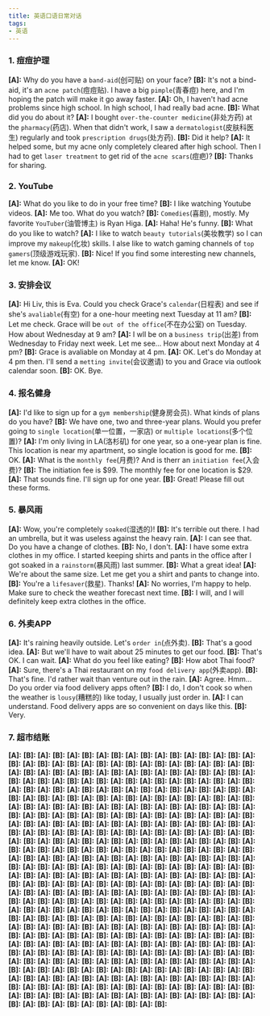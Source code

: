 ```yaml
---
title: 英语口语日常对话
tags:
- 英语
---
```


### 1. 痘痘护理
**[A]:** Why do you have a `band-aid`(创可贴) on your face? 
**[B]:** It's not a bind-aid, it's an `acne patch`(痘痘贴). I have a big `pimple`(青春痘) here, and I'm hoping the patch will make it go away faster.
**[A]:** Oh, I haven't had acne problems since high school. In high school, I had really bad acne.
**[B]:** What did you do about it?
**[A]:** I bought `over-the-counter medicine`(非处方药) at the `pharmacy`(药店). When that didn't work, I saw a `dermatologist`(皮肤科医生) regularly and took `prescription drugs`(处方药).
**[B]:** Did it help?
**[A]:** It helped some, but my acne only completely cleared after high school. Then I had to get `laser treatment` to get rid of the `acne scars`(痘疤)?
**[B]:** Thanks for sharing.

### 2. YouTube
**[A]:** What do you like to do in your free time?
**[B]:** I like watching Youtube videos.
**[A]:** Me too. What do you watch?
**[B]:** `Comedies`(喜剧), mostly. My favorite `YouTuber`(油管博主) is Ryan Higa.
**[A]:** Haha! He's funny.
**[B]:** What do you like to watch?
**[A]:** I like to watch `beauty tutorials`(美妆教学) so I can improve my `makeup`(化妆) skills. I alse like to watch gaming channels of `top gamers`(顶级游戏玩家).
**[B]:** Nice! If you find some interesting new channels, let me know.
**[A]:** OK!

### 3. 安排会议
**[A]:** Hi Liv, this is Eva. Could you check Grace's `calendar`(日程表) and see if she's `avaliable`(有空) for a one-hour meeting next Tuesday at 11 am?
**[B]:** Let me check. Grace will be `out of the office`(不在办公室) on Tuesday. How about Wednesday at 9 am?
**[A]:** I wll be on a `business trip`(出差) from Wednesday to Friday next week. Let me see... How about next Monday at 4 pm?
**[B]:** Grace is avaliable on Monday at 4 pm.
**[A]:** OK. Let's do Monday at 4 pm then. I'll send a `metting invite`(会议邀请) to you and Grace via outlook calendar soon.
**[B]:** OK. Bye.

### 4. 报名健身
**[A]:** I'd like to sign up for a `gym membership`(健身房会员). What kinds of plans do you have?
**[B]:** We have one, two and three-year plans. Would you prefer going to `single location`(单一位置，一家店) or `multiple locations`(多个位置)?
**[A]:** I'm only  living in LA(洛杉矶) for one year, so a one-year plan is fine. This location is near my apartment, so single location is good for me.
**[B]:** OK.
**[A]:** What is the `monthly fee`(月费)? And is therr an `initiation fee`(入会费)?
**[B]:** The initiation fee is $99. The monthly fee for one location is $29.
**[A]:** That sounds fine. I'll sign up for one year.
**[B]:** Great! Please fill out these forms.

### 5. 暴风雨
**[A]:** Wow, you're completely `soaked`(湿透的)!
**[B]:** It's terrible out there. I had an umbrella, but it was useless against the heavy rain.
**[A]:** I can see that. Do you have a change of clothes.
**[B]:** No, I don't.
**[A]:** I have some extra clothes in my office. I started keeping shirts and pants in the office after I got soaked in a `rainstorm`(暴风雨) last summer.
**[B]:** What a great idea!
**[A]:** We're about the same size. Let me get you a shirt and pants to change into. 
**[B]:** You're a `lifesaver`(救星). Thanks!
**[A]:** No worries, I'm happy to help. Make sure to check the weather forecast next time.
**[B]:** I will, and I will definitely keep extra clothes in the office.

### 6. 外卖APP
**[A]:** It's raining heavily outside. Let's `order in`(点外卖).
**[B]:** That's a good idea.
**[A]:** But we'll have to wait about 25 minutes to get our food.
**[B]:** That's OK. I can wait.
**[A]:** What do you feel like eating?
**[B]:** How abot Thai food?
**[A]:** Sure, there's a Thai restaurant on my `food delivery app`(外卖app).
**[B]:** That's fine. I'd rather wait than venture out in the rain.
**[A]:** Agree. Hmm... Do you order via food delivery apps often?
**[B]:** I do, I don't cook so when the weather is `lousy`(糟糕的) like today, I usually just order in.
**[A]:** I can understand. Food delivery apps are so convenient on days like this.
**[B]:** Very.

### 7. 超市结账
**[A]:** 
**[B]:** 
**[A]:** 
**[B]:** 
**[A]:** 
**[B]:** 
**[A]:** 
**[B]:** 
**[A]:** 
**[B]:** 
**[A]:** 
**[B]:** 
**[A]:** 
**[B]:** 
**[A]:** 
**[B]:** 
**[A]:** 
**[B]:** 
**[A]:** 
**[B]:** 
**[A]:** 
**[B]:** 
**[A]:** 
**[B]:** 
**[A]:** 
**[B]:** 
**[A]:** 
**[B]:** 
**[A]:** 
**[B]:** 
**[A]:** 
**[B]:** 
**[A]:** 
**[B]:** 
**[A]:** 
**[B]:** 
**[A]:** 
**[B]:** 
**[A]:** 
**[B]:** 
**[A]:** 
**[B]:** 
**[A]:** 
**[B]:** 
**[A]:** 
**[B]:** 
**[A]:** 
**[B]:** 
**[A]:** 
**[B]:** 
**[A]:** 
**[B]:** 
**[A]:** 
**[B]:** 
**[A]:** 
**[B]:** 
**[A]:** 
**[B]:** 
**[A]:** 
**[B]:** 
**[A]:** 
**[B]:** 
**[A]:** 
**[B]:** 
**[A]:** 
**[B]:** 
**[A]:** 
**[B]:** 
**[A]:** 
**[B]:** 
**[A]:** 
**[B]:** 
**[A]:** 
**[B]:** 
**[A]:** 
**[B]:** 
**[A]:** 
**[B]:** 
**[A]:** 
**[B]:** 
**[A]:** 
**[B]:** 
**[A]:** 
**[B]:** 
**[A]:** 
**[B]:** 
**[A]:** 
**[B]:** 
**[A]:** 
**[B]:** 
**[A]:** 
**[B]:** 
**[A]:** 
**[B]:** 
**[A]:** 
**[B]:** 
**[A]:** 
**[B]:** 
**[A]:** 
**[B]:** 
**[A]:** 
**[B]:** 
**[A]:** 
**[B]:** 
**[A]:** 
**[B]:** 
**[A]:** 
**[B]:** 
**[A]:** 
**[B]:** 
**[A]:** 
**[B]:** 
**[A]:** 
**[B]:** 
**[A]:** 
**[B]:** 
**[A]:** 
**[B]:** 
**[A]:** 
**[B]:** 
**[A]:** 
**[B]:** 
**[A]:** 
**[B]:** 
**[A]:** 
**[B]:** 
**[A]:** 
**[B]:** 
**[A]:** 
**[B]:** 
**[A]:** 
**[B]:** 
**[A]:** 
**[B]:** 
**[A]:** 
**[B]:** 
**[A]:** 
**[B]:** 
**[A]:** 
**[B]:** 
**[A]:** 
**[B]:** 
**[A]:** 
**[B]:** 
**[A]:** 
**[B]:** 
**[A]:** 
**[B]:** 
**[A]:** 
**[B]:** 
**[A]:** 
**[B]:** 
**[A]:** 
**[B]:** 
**[A]:** 
**[B]:** 
**[A]:** 
**[B]:** 
**[A]:** 
**[B]:** 
**[A]:** 
**[B]:** 
**[A]:** 
**[B]:** 
**[A]:** 
**[B]:** 
**[A]:** 
**[B]:** 
**[A]:** 
**[B]:** 
**[A]:** 
**[B]:** 
**[A]:** 
**[B]:** 
**[A]:** 
**[B]:** 
**[A]:** 
**[B]:** 
**[A]:** 
**[B]:** 
**[A]:** 
**[B]:** 
**[A]:** 
**[B]:** 
**[A]:** 
**[B]:** 
**[A]:** 
**[B]:** 
**[A]:** 
**[B]:** 
**[A]:** 
**[B]:** 
**[A]:** 
**[B]:** 
**[A]:** 
**[B]:** 
**[A]:** 
**[B]:** 
**[A]:** 
**[B]:** 
**[A]:** 
**[B]:** 
**[A]:** 
**[B]:** 
**[A]:** 
**[B]:** 
**[A]:** 
**[B]:** 
**[A]:** 
**[B]:** 
**[A]:** 
**[B]:** 
**[A]:** 
**[B]:** 
**[A]:** 
**[B]:** 
**[A]:** 
**[B]:** 
**[A]:** 
**[B]:** 
**[A]:** 
**[B]:** 
**[A]:** 
**[B]:** 
**[A]:** 
**[B]:** 
**[A]:** 
**[B]:** 
**[A]:** 
**[B]:** 
**[A]:** 
**[B]:** 
**[A]:** 
**[B]:** 
**[A]:** 
**[B]:** 
**[A]:** 
**[B]:** 
**[A]:** 
**[B]:** 
**[A]:** 
**[B]:** 
**[A]:** 
**[B]:** 
**[A]:** 
**[B]:** 
**[A]:** 
**[B]:** 
**[A]:** 
**[B]:** 
**[A]:** 
**[B]:** 
**[A]:** 
**[B]:** 
**[A]:** 
**[B]:** 
**[A]:** 
**[B]:** 
**[A]:** 
**[B]:** 
**[A]:** 
**[B]:** 
**[A]:** 
**[B]:** 
**[A]:** 
**[B]:** 
**[A]:** 
**[B]:** 
**[A]:** 
**[B]:** 
**[A]:** 
**[B]:** 
**[A]:** 
**[B]:** 
**[A]:** 
**[B]:** 
**[A]:** 
**[B]:** 
**[A]:** 
**[B]:** 
**[A]:** 
**[B]:** 
**[A]:** 
**[B]:** 
**[A]:** 
**[B]:** 
**[A]:** 
**[B]:** 
**[A]:** 
**[B]:** 
**[A]:** 
**[B]:** 
**[A]:** 
**[B]:** 
**[A]:** 
**[B]:** 
**[A]:** 
**[B]:** 
**[A]:** 
**[B]:** 
**[A]:** 
**[B]:** 
**[A]:** 
**[B]:** 
**[A]:** 
**[B]:** 
**[A]:** 
**[B]:** 
**[A]:** 
**[B]:** 
**[A]:** 
**[B]:** 
**[A]:** 
**[B]:** 
**[A]:** 
**[B]:** 
**[A]:** 
**[B]:** 
**[A]:** 
**[B]:** 
**[A]:** 
**[B]:** 
**[A]:** 
**[B]:** 
**[A]:** 
**[B]:** 
**[A]:** 
**[B]:** 
**[A]:** 
**[B]:** 
**[A]:** 
**[B]:** 
**[A]:** 
**[B]:** 
**[A]:** 
**[B]:** 
**[A]:** 
**[B]:** 
**[A]:** 
**[B]:** 
**[A]:** 
**[B]:** 
**[A]:** 
**[B]:** 
**[A]:** 
**[B]:** 
**[A]:** 
**[B]:** 
**[A]:** 
**[B]:** 
**[A]:** 
**[B]:** 
**[A]:** 
**[B]:** 
**[A]:** 
**[B]:** 
**[A]:** 
**[B]:** 
**[A]:** 
**[B]:** 
**[A]:** 
**[B]:** 
**[A]:** 
**[B]:** 
**[A]:** 
**[B]:** 
**[A]:** 
**[B]:** 
**[A]:** 
**[B]:** 
**[A]:** 
**[B]:** 
**[A]:** 
**[B]:** 
**[A]:** 
**[B]:** 
**[A]:** 
**[B]:** 
**[A]:** 
**[B]:** 
**[A]:** 
**[B]:** 
**[A]:** 
**[B]:** 
**[A]:** 
**[B]:** 
**[A]:** 
**[B]:** 
**[A]:** 
**[B]:** 
**[A]:** 
**[B]:** 
**[A]:** 
**[B]:** 
**[A]:** 
**[B]:** 
**[A]:** 
**[B]:** 
**[A]:** 
**[B]:** 
**[A]:** 
**[B]:** 
**[A]:** 
**[B]:** 
**[A]:** 
**[B]:** 
**[A]:** 
**[B]:** 
**[A]:** 
**[B]:** 
**[A]:** 
**[B]:** 
**[A]:** 
**[B]:** 
**[A]:** 
**[B]:** 
**[A]:** 
**[B]:** 
**[A]:** 
**[B]:** 
**[A]:** 
**[B]:** 
**[A]:** 
**[B]:** 
**[A]:** 
**[B]:** 
**[A]:** 
**[B]:** 
**[A]:** 
**[B]:** 
**[A]:** 
**[B]:** 
**[A]:** 
**[B]:** 
**[A]:** 
**[B]:** 
**[A]:** 
**[B]:** 
**[A]:** 
**[B]:** 
**[A]:** 
**[B]:** 
**[A]:** 
**[B]:** 
**[A]:** 
**[B]:** 
**[A]:** 
**[B]:** 
**[A]:** 
**[B]:** 
**[A]:** 
**[B]:** 
**[A]:** 
**[B]:** 
**[A]:** 
**[B]:** 
**[A]:** 
**[B]:** 
**[A]:** 
**[B]:** 
**[A]:** 
**[B]:** 
**[A]:** 
**[B]:** 
**[A]:** 
**[B]:** 
**[A]:** 
**[B]:** 
**[A]:** 
**[B]:** 
**[A]:** 
**[B]:** 
**[A]:** 
**[B]:** 
**[A]:** 
**[B]:** 
**[A]:** 
**[B]:** 
**[A]:** 
**[B]:** 
**[A]:** 
**[B]:** 
**[A]:** 
**[B]:** 
**[A]:** 
**[B]:** 
**[A]:** 
**[B]:** 
**[A]:** 
**[B]:** 
**[A]:** 
**[B]:** 
**[A]:** 
**[B]:** 
**[A]:** 
**[B]:** 
**[A]:** 
**[B]:** 
**[A]:** 
**[B]:** 
**[A]:** 
**[B]:** 
**[A]:** 
**[B]:** 